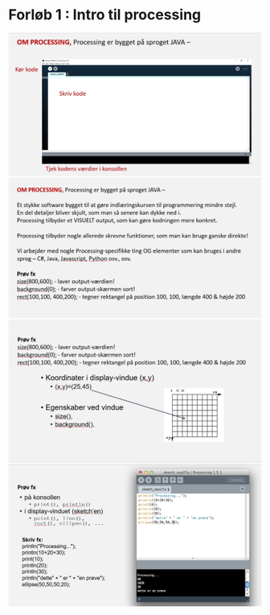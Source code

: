 # Forløb 1 : Intro til processing

![brug af processing editor](processing_editor.jpg)
![om processing](pic2_om_processing.jpg)
![indbyggedefunktioner1](pic3_indbyggedefunktioner1.jpg)
![indbyggedefunktioner2](pic4_indbyggedefunktioner2.jpg)
